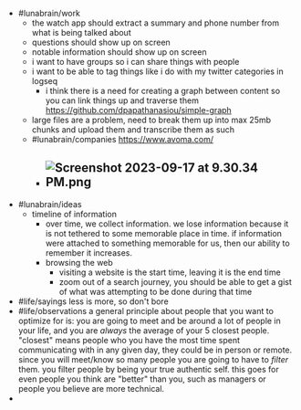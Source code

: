 - #lunabrain/work
	- the watch app should extract a summary and phone number from what is being talked about
	- questions should show up on screen
	- notable information should show up on screen
	- i want to have groups so i can share things with people
	- i want to be able to tag things like i do with my twitter categories in logseq
		- i think there is a need for creating a graph between content so you can link things up and traverse them https://github.com/dpapathanasiou/simple-graph
	- large files are a problem, need to break them up into max 25mb chunks and upload them and transcribe them as such
	- #lunabrain/companies https://www.avoma.com/
		- ![Screenshot 2023-09-17 at 9.30.34 PM.png](../assets/Screenshot_2023-09-17_at_9.30.34_PM_1695011441179_0.png)
			-
- #lunabrain/ideas
	- timeline of information
		- over time, we collect information. we lose information because it is not tethered to some memorable place in time. if information were attached to something memorable for us, then our ability to remember it increases.
		- browsing the web
			- visiting a website is the start time, leaving it is the end time
			- zoom out of a search journey, you should be able to get a gist of what was attempting to be done during that time
- #life/sayings less is more, so don't bore
- #life/observations a general principle about people that you want to optimize for is: you are going to meet and be around a lot of people in your life, and you are *always* the average of your 5 closest people. "closest" means people who you have the most time spent communicating with in any given day, they could be in person or remote. since you will meet/know so many people you are going to have to *filter* them. you filter people by being your true authentic self. this goes for even people you think are "better" than you, such as managers or people you believe are more technical.
-